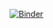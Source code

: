 [![Binder](https://mybinder.org/badge.svg)](https://mybinder.org/v2/gh/oreillymedia/binder-feature-engineering/master?filepath=index.ipynb)
